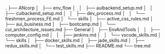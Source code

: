 .
├── ANcorp
│   ├── env_flow
│   │   ├── auibackend_setup.md
│   │   ├── cuibackend_setup.md
│   │   ├── dev_process.md
│   │   └── freshmen_process_FE.md
│   └── skills
│       ├── active_css_rules.md
│       ├── aui_business.md
│       ├── bootcamp.md
│       └── cui_architecture_issues.md
├── General
│   ├── EnvAndTools
│   │   ├── computer_config.md
│   │   ├── jenkins.md
│   │   └── vscode_skills.md
│   └── skills
│       ├── docker_skills.md
│       ├── jade_skills.md
│       ├── redux_skills.md
│       └── test_skills.md
├── README.md
└── tree.md
